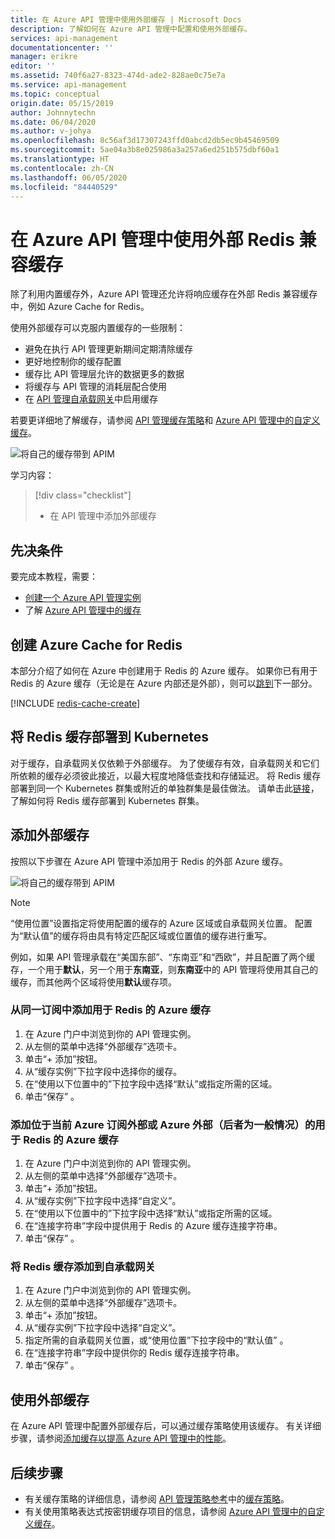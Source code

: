 ```yaml
---
title: 在 Azure API 管理中使用外部缓存 | Microsoft Docs
description: 了解如何在 Azure API 管理中配置和使用外部缓存。
services: api-management
documentationcenter: ''
manager: erikre
editor: ''
ms.assetid: 740f6a27-8323-474d-ade2-828ae0c75e7a
ms.service: api-management
ms.topic: conceptual
origin.date: 05/15/2019
author: Johnnytechn
ms.date: 06/04/2020
ms.author: v-johya
ms.openlocfilehash: 8c56af3d17307243ffd0abcd2db5ec9b45469509
ms.sourcegitcommit: 5ae04a3b8e025986a3a257a6ed251b575dbf60a1
ms.translationtype: HT
ms.contentlocale: zh-CN
ms.lasthandoff: 06/05/2020
ms.locfileid: "84440529"
---
```

# <a name="use-an-external-redis-compatible-cache-in-azure-api-management"></a>在 Azure API 管理中使用外部 Redis 兼容缓存

除了利用内置缓存外，Azure API 管理还允许将响应缓存在外部 Redis 兼容缓存中，例如 Azure Cache for Redis。

使用外部缓存可以克服内置缓存的一些限制：

* 避免在执行 API 管理更新期间定期清除缓存
* 更好地控制你的缓存配置
* 缓存比 API 管理层允许的数据更多的数据
* 将缓存与 API 管理的消耗层配合使用
* 在 [API 管理自承载网关](self-hosted-gateway-overview.md)中启用缓存

若要更详细地了解缓存，请参阅 [API 管理缓存策略](api-management-caching-policies.md)和 [Azure API 管理中的自定义缓存](api-management-sample-cache-by-key.md)。

![将自己的缓存带到 APIM](./media/api-management-howto-cache-external/overview.png)

学习内容：

> [!div class="checklist"]
> * 在 API 管理中添加外部缓存

## <a name="prerequisites"></a>先决条件

要完成本教程，需要：

+ [创建一个 Azure API 管理实例](get-started-create-service-instance.md)
+ 了解 [Azure API 管理中的缓存](api-management-howto-cache.md)

## <a name="create-azure-cache-for-redis"></a><a name="create-cache"> </a>创建 Azure Cache for Redis

本部分介绍了如何在 Azure 中创建用于 Redis 的 Azure 缓存。 如果你已有用于 Redis 的 Azure 缓存（无论是在 Azure 内部还是外部），则可以<a href="#add-external-cache">跳到</a>下一部分。

[!INCLUDE [redis-cache-create](../../includes/redis-cache-create.md)]

## <a name="deploy-redis-cache-to-kubernetes"></a><a name="create-cache"> </a> 将 Redis 缓存部署到 Kubernetes

对于缓存，自承载网关仅依赖于外部缓存。 为了使缓存有效，自承载网关和它们所依赖的缓存必须彼此接近，以最大程度地降低查找和存储延迟。 将 Redis 缓存部署到同一个 Kubernetes 群集或附近的单独群集是最佳做法。 请单击此[链接](https://github.com/kubernetes/examples/tree/master/guestbook)，了解如何将 Redis 缓存部署到 Kubernetes 群集。

## <a name="add-an-external-cache"></a><a name="add-external-cache"> </a>添加外部缓存

按照以下步骤在 Azure API 管理中添加用于 Redis 的外部 Azure 缓存。

![将自己的缓存带到 APIM](./media/api-management-howto-cache-external/add-external-cache.png)

> [!NOTE]
> “使用位置”设置指定将使用配置的缓存的 Azure 区域或自承载网关位置。 配置为“默认值”的缓存将由具有特定匹配区域或位置值的缓存进行重写。
>
> 例如，如果 API 管理承载在“美国东部”、“东南亚”和“西欧”，并且配置了两个缓存，一个用于**默认**，另一个用于**东南亚**，则**东南亚**中的 API 管理将使用其自己的缓存，而其他两个区域将使用**默认**缓存项。

### <a name="add-an-azure-cache-for-redis-from-the-same-subscription"></a>从同一订阅中添加用于 Redis 的 Azure 缓存

1. 在 Azure 门户中浏览到你的 API 管理实例。
2. 从左侧的菜单中选择“外部缓存”选项卡。
3. 单击“+ 添加”按钮。
4. 从“缓存实例”下拉字段中选择你的缓存。
5. 在“使用以下位置中的”下拉字段中选择“默认”或指定所需的区域。
6. 单击“保存” 。

### <a name="add-an-azure-cache-for-redis-hosted-outside-of-the-current-azure-subscription-or-azure-in-general"></a>添加位于当前 Azure 订阅外部或 Azure 外部（后者为一般情况）的用于 Redis 的 Azure 缓存

1. 在 Azure 门户中浏览到你的 API 管理实例。
2. 从左侧的菜单中选择“外部缓存”选项卡。
3. 单击“+ 添加”按钮。
4. 从“缓存实例”下拉字段中选择“自定义”。 
5. 在“使用以下位置中的”下拉字段中选择“默认”或指定所需的区域。
6. 在“连接字符串”字段中提供用于 Redis 的 Azure 缓存连接字符串。
7. 单击“保存” 。

### <a name="add-a-redis-cache-to-a-self-hosted-gateway"></a>将 Redis 缓存添加到自承载网关

1. 在 Azure 门户中浏览到你的 API 管理实例。
2. 从左侧的菜单中选择“外部缓存”选项卡。
3. 单击“+ 添加”按钮。
4. 从“缓存实例”下拉字段中选择“自定义”。 
5. 指定所需的自承载网关位置，或“使用位置”下拉字段中的“默认值” 。
6. 在“连接字符串”字段中提供你的 Redis 缓存连接字符串。
7. 单击“保存” 。

## <a name="use-the-external-cache"></a>使用外部缓存

在 Azure API 管理中配置外部缓存后，可以通过缓存策略使用该缓存。 有关详细步骤，请参阅[添加缓存以提高 Azure API 管理中的性能](api-management-howto-cache.md)。

## <a name="next-steps"></a><a name="next-steps"> </a>后续步骤

* 有关缓存策略的详细信息，请参阅 [API 管理策略参考][API Management policy reference]中的[缓存策略][Caching policies]。
* 有关使用策略表达式按密钥缓存项目的信息，请参阅 [Azure API 管理中的自定义缓存](api-management-sample-cache-by-key.md)。

[API Management policy reference]: https://msdn.microsoft.com/library/azure/dn894081.aspx
[Caching policies]: https://msdn.microsoft.com/library/azure/dn894086.aspx

